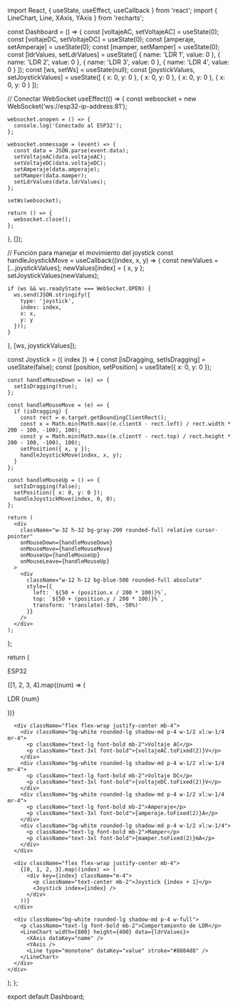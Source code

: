 import React, { useState, useEffect, useCallback } from 'react';
import { LineChart, Line, XAxis, YAxis } from 'recharts';

const Dashboard = () => {
  const [voltajeAC, setVoltajeAC] = useState(0);
  const [voltajeDC, setVoltajeDC] = useState(0);
  const [amperaje, setAmperaje] = useState(0);
  const [mamper, setMamper] = useState(0);
  const [ldrValues, setLdrValues] = useState([
    { name: 'LDR 1', value: 0 }, 
    { name: 'LDR 2', value: 0 }, 
    { name: 'LDR 3', value: 0 }, 
    { name: 'LDR 4', value: 0 }
  ]);
  const [ws, setWs] = useState(null);
  const [joystickValues, setJoystickValues] = useState([
    { x: 0, y: 0 }, 
    { x: 0, y: 0 }, 
    { x: 0, y: 0 }, 
    { x: 0, y: 0 }
  ]);

  // Conectar WebSocket
  useEffect(() => {
    const websocket = new WebSocket('ws://esp32-ip-address:81');
    
    websocket.onopen = () => {
      console.log('Conectado al ESP32');
    };

    websocket.onmessage = (event) => {
      const data = JSON.parse(event.data);
      setVoltajeAC(data.voltajeAC);
      setVoltajeDC(data.voltajeDC);
      setAmperaje(data.amperaje);
      setMamper(data.mamper);
      setLdrValues(data.ldrValues);
    };

    setWs(websocket);

    return () => {
      websocket.close();
    };
  }, []);

  // Función para manejar el movimiento del joystick
  const handleJoystickMove = useCallback((index, x, y) => {
    const newValues = [...joystickValues];
    newValues[index] = { x, y };
    setJoystickValues(newValues);
    
    if (ws && ws.readyState === WebSocket.OPEN) {
      ws.send(JSON.stringify({
        type: 'joystick',
        index: index,
        x: x,
        y: y
      }));
    }
  }, [ws, joystickValues]);

  const Joystick = ({ index }) => {
    const [isDragging, setIsDragging] = useState(false);
    const [position, setPosition] = useState({ x: 0, y: 0 });
    
    const handleMouseDown = (e) => {
      setIsDragging(true);
    };

    const handleMouseMove = (e) => {
      if (isDragging) {
        const rect = e.target.getBoundingClientRect();
        const x = Math.min(Math.max((e.clientX - rect.left) / rect.width * 200 - 100, -100), 100);
        const y = Math.min(Math.max((e.clientY - rect.top) / rect.height * 200 - 100, -100), 100);
        setPosition({ x, y });
        handleJoystickMove(index, x, y);
      }
    };

    const handleMouseUp = () => {
      setIsDragging(false);
      setPosition({ x: 0, y: 0 });
      handleJoystickMove(index, 0, 0);
    };

    return (
      <div 
        className="w-32 h-32 bg-gray-200 rounded-full relative cursor-pointer"
        onMouseDown={handleMouseDown}
        onMouseMove={handleMouseMove}
        onMouseUp={handleMouseUp}
        onMouseLeave={handleMouseUp}
      >
        <div 
          className="w-12 h-12 bg-blue-500 rounded-full absolute"
          style={{
            left: `${50 + (position.x / 200 * 100)}%`,
            top: `${50 + (position.y / 200 * 100)}%`,
            transform: 'translate(-50%, -50%)'
          }}
        />
      </div>
    );
  };

  return (
    <div className="container mx-auto p-4 pt-6">
      <div className="flex flex-wrap justify-center mb-4">
        <div className="bg-gray-200 border-2 border-dashed rounded-xl w-16 h-16 mr-4">
          <p className="text-center mt-6">ESP32</p>
        </div>
        {[1, 2, 3, 4].map((num) => (
          <div key={num} className="bg-gray-200 border-2 border-dashed rounded-xl w-16 h-16 mr-4">
            <p className="text-center mt-6">LDR {num}</p>
          </div>
        ))}
      </div>

      <div className="flex flex-wrap justify-center mb-4">
        <div className="bg-white rounded-lg shadow-md p-4 w-1/2 xl:w-1/4 mr-4">
          <p className="text-lg font-bold mb-2">Voltaje AC</p>
          <p className="text-3xl font-bold">{voltajeAC.toFixed(2)}V</p>
        </div>
        <div className="bg-white rounded-lg shadow-md p-4 w-1/2 xl:w-1/4 mr-4">
          <p className="text-lg font-bold mb-2">Voltaje DC</p>
          <p className="text-3xl font-bold">{voltajeDC.toFixed(2)}V</p>
        </div>
        <div className="bg-white rounded-lg shadow-md p-4 w-1/2 xl:w-1/4 mr-4">
          <p className="text-lg font-bold mb-2">Amperaje</p>
          <p className="text-3xl font-bold">{amperaje.toFixed(2)}A</p>
        </div>
        <div className="bg-white rounded-lg shadow-md p-4 w-1/2 xl:w-1/4">
          <p className="text-lg font-bold mb-2">Mamper</p>
          <p className="text-3xl font-bold">{mamper.toFixed(2)}mA</p>
        </div>
      </div>

      <div className="flex flex-wrap justify-center mb-4">
        {[0, 1, 2, 3].map((index) => (
          <div key={index} className="m-4">
            <p className="text-center mb-2">Joystick {index + 1}</p>
            <Joystick index={index} />
          </div>
        ))}
      </div>

      <div className="bg-white rounded-lg shadow-md p-4 w-full">
        <p className="text-lg font-bold mb-2">Comportamiento de LDR</p>
        <LineChart width={800} height={400} data={ldrValues}>
          <XAxis dataKey="name" />
          <YAxis />
          <Line type="monotone" dataKey="value" stroke="#8884d8" />
        </LineChart>
      </div>
    </div>
  );
};

export default Dashboard;

